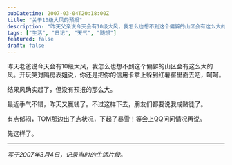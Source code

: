 ```yaml
---
pubDatetime: 2007-03-04T20:18:00Z
title: "关于10级大风的预报"
description: "昨天父亲说今天会有10级大风，我怎么也想不到这个偏僻的山区会有这么大的风。结果风确实起了，但没有预报的那么大。"
tags: ["生活", "日记", "天气", "随想"]
featured: false
draft: false
---
```


昨天老爸说今天会有10级大风，我怎么也想不到这个偏僻的山区会有这么大的风。开玩笑对隔房表姐说，你还是把你的信用卡拿上躲到红薯窖里面去吧，呵呵。

结果风确实起了，但没有预报的那么大。

最近手气不错，昨天又赢钱了。不过这样下去，朋友们都要说我成赌徒了。

有点郁闷，TOM那边出了点状况，下起了暴雪！等会上QQ问问情况再说。

先这样了。

---

*写于2007年3月4日，记录当时的生活片段。*
